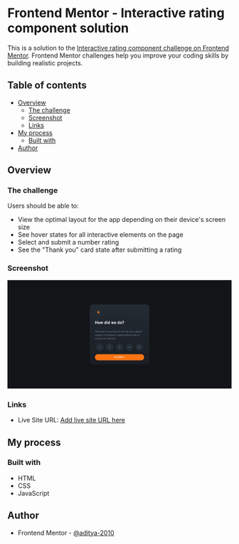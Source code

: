 # Frontend Mentor - Interactive rating component solution

This is a solution to the [Interactive rating component challenge on Frontend Mentor](https://www.frontendmentor.io/challenges/interactive-rating-component-koxpeBUmI). Frontend Mentor challenges help you improve your coding skills by building realistic projects.

## Table of contents

- [Overview](#overview)
  - [The challenge](#the-challenge)
  - [Screenshot](#screenshot)
  - [Links](#links)
- [My process](#my-process)
  - [Built with](#built-with)
- [Author](#author)

## Overview

### The challenge

Users should be able to:

- View the optimal layout for the app depending on their device's screen size
- See hover states for all interactive elements on the page
- Select and submit a number rating
- See the "Thank you" card state after submitting a rating

### Screenshot

![](/screenshot.jpg)

### Links

- Live Site URL: [Add live site URL here](https://aditya-rating-component.netlify.app)

## My process

### Built with

- HTML
- CSS
- JavaScript

## Author

- Frontend Mentor - [@aditya-2010](https://www.frontendmentor.io/profile/aditya-2010)
